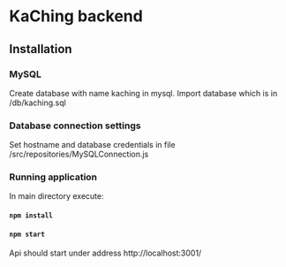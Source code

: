 # KaChing backend

## Installation

### MySQL
Create database with name kaching in mysql.
Import database which is in /db/kaching.sql

### Database connection settings

Set hostname and database credentials in file /src/repositories/MySQLConnection.js

### Running application

In main directory execute:

#### `npm install`
#### `npm start`

Api should start under address http://localhost:3001/
